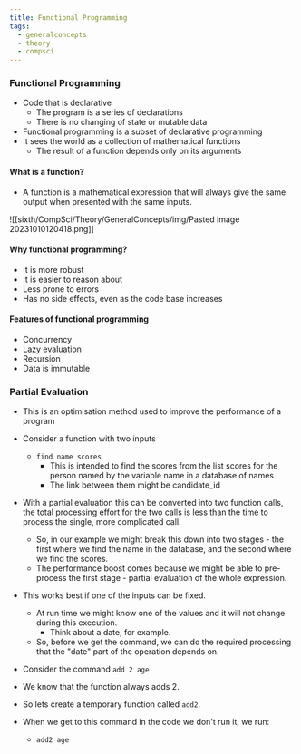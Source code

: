 ```yaml
---
title: Functional Programming
tags:
  - generalconcepts
  - theory
  - compsci
---
```

### Functional Programming

- Code that is declarative
	- The program is a series of declarations
	- There is no changing of state or mutable data
- Functional programming is a subset of declarative programming
- It sees the world as a collection of mathematical functions
	- The result of a function depends only on its arguments


#### What is a function?

- A function is a mathematical expression that will always give the same output when presented with the same inputs.

![[sixth/CompSci/Theory/GeneralConcepts/img/Pasted image 20231010120418.png]]


#### Why functional programming?

- It is more robust
- It is easier to reason about
- Less prone to errors
- Has no side effects, even as the code base increases

#### Features of functional programming

- Concurrency
- Lazy evaluation
- Recursion
- Data is immutable

### Partial Evaluation

- This is an optimisation method used to improve the performance of a program
- Consider a function with two inputs
	- `find name scores`
		- This is intended to find the scores from the list scores for the person named by the variable name in a database of names
		- The link between them might be candidate_id
- With a partial evaluation this can be converted into two function calls, the total processing effort for the two calls is less than the time to process the single, more complicated call.
	- So, in our example we might break this down into two stages - the first where we find the name in the database, and the second where we find the scores.
	- The performance boost comes because we might be able to pre-process the first stage - partial evaluation of the whole expression.

- This works best if one of the inputs can be fixed.
	- At run time we might know one of the values and it will not change during this execution.
		- Think about a date, for example.
	- So, before we get the command, we can do the required processing that the "date" part of the operation depends on.
- Consider the command `add 2 age`
- We know that the function always adds 2.
- So lets create a temporary function called `add2`.
- When we get to this command in the code we don't run it, we run:
	- `add2 age`

	

‎‎